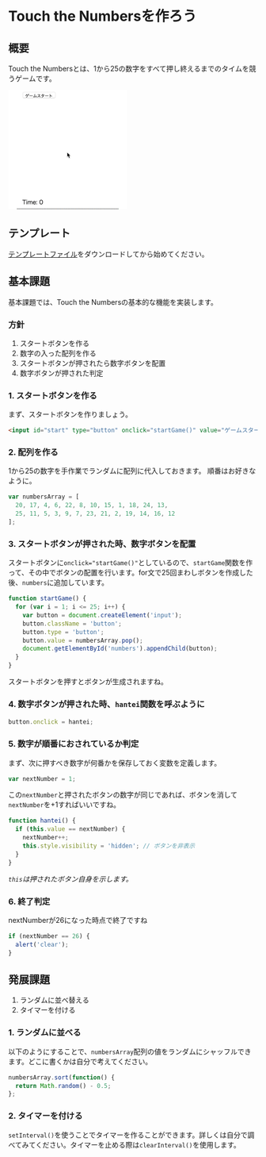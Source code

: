 # Touch the Numbersを作ろう

## 概要

Touch the Numbersとは、1から25の数字をすべて押し終えるまでのタイムを競うゲームです。

![Touch the Numbers](images/ttn.gif)

## テンプレート

[テンプレートファイル](./touch_the_numbers.zip)をダウンロードしてから始めてください。

## 基本課題

基本課題では、Touch the Numbersの基本的な機能を実装します。

### 方針

1. スタートボタンを作る
1. 数字の入った配列を作る
1. スタートボタンが押されたら数字ボタンを配置
1. 数字ボタンが押された判定

### 1. スタートボタンを作る

まず、スタートボタンを作りましょう。

```html
<input id="start" type="button" onclick="startGame()" value="ゲームスタート">
```

### 2. 配列を作る

1から25の数字を手作業でランダムに配列に代入しておきます。
順番はお好きなように。

```javascript
var numbersArray = [
  20, 17, 4, 6, 22, 8, 10, 15, 1, 18, 24, 13,
  25, 11, 5, 3, 9, 7, 23, 21, 2, 19, 14, 16, 12
];
```

### 3. スタートボタンが押された時、数字ボタンを配置

スタートボタンに`onclick="startGame()"`としているので、`startGame`関数を作って、その中でボタンの配置を行います。for文で25回まわしボタンを作成した後、`numbers`に追加しています。

```javascript
function startGame() {
  for (var i = 1; i <= 25; i++) {
    var button = document.createElement('input');
    button.className = 'button';
    button.type = 'button';
    button.value = numbersArray.pop();
    document.getElementById('numbers').appendChild(button);
  }
}
```

スタートボタンを押すとボタンが生成されますね。

### 4. 数字ボタンが押された時、`hantei`関数を呼ぶように

```javascript
button.onclick = hantei;
```

### 5. 数字が順番におされているか判定

まず、次に押すべき数字が何番かを保存しておく変数を定義します。

```javascript
var nextNumber = 1;
```

この`nextNumber`と押されたボタンの数字が同じであれば、ボタンを消して`nextNumber`を+1すればいいですね。

```javascript
function hantei() {
  if (this.value == nextNumber) {
    nextNumber++;
    this.style.visibility = 'hidden'; // ボタンを非表示
  }
}
```

*`this`は押されたボタン自身を示します。*

### 6. 終了判定

nextNumberが26になった時点で終了ですね

```javascript
if (nextNumber == 26) {
  alert('clear');
}
```

## 発展課題

1. ランダムに並べ替える
1. タイマーを付ける

### 1. ランダムに並べる

以下のようにすることで、`numbersArray`配列の値をランダムにシャッフルできます。どこに書くかは自分で考えてください。

```javascript
numbersArray.sort(function() {
  return Math.random() - 0.5;
};
```

### 2. タイマーを付ける

`setInterval()`を使うことでタイマーを作ることができます。詳しくは自分で調べてみてください。タイマーを止める際は`clearInterval()`を使用します。

